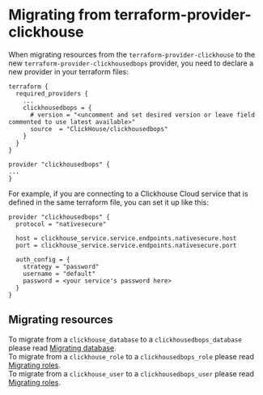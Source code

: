 # Migrating from terraform-provider-clickhouse

When migrating resources from the `terraform-provider-clickhouse` to the new `terraform-provider-clickhousedbops` provider, you need to declare a new provider in your terraform files:

```
terraform {
  required_providers {
    ...
    clickhousedbops = {
      # version = "<uncomment and set desired version or leave field commented to use latest available>"
      source  = "ClickHouse/clickhousedbops"
    }
  }
}

provider "clickhousedbops" {
...
}
```

For example, if you are connecting to a Clickhouse Cloud service that is defined in the same terraform file, you can set it up like this:

```
provider "clickhousedbops" {
  protocol = "nativesecure"

  host = clickhouse_service.service.endpoints.nativesecure.host
  port = clickhouse_service.service.endpoints.nativesecure.port

  auth_config = {
    strategy = "password"
    username = "default"
    password = <your service's password here>
  }
}
```

## Migrating resources

To migrate from a `clickhouse_database` to a `clickhousedbops_database` please read [Migrating database](https://github.com/ClickHouse/terraform-provider-clickhousedbops/blob/main/migrating/database.md).  
To migrate from a `clickhouse_role` to a `clickhousedbops_role` please read [Migrating roles](https://github.com/ClickHouse/terraform-provider-clickhousedbops/blob/main/migrating/role.md).  
To migrate from a `clickhouse_user` to a `clickhousedbops_user` please read [Migrating roles](https://github.com/ClickHouse/terraform-provider-clickhousedbops/blob/main/migrating/user.md).  
